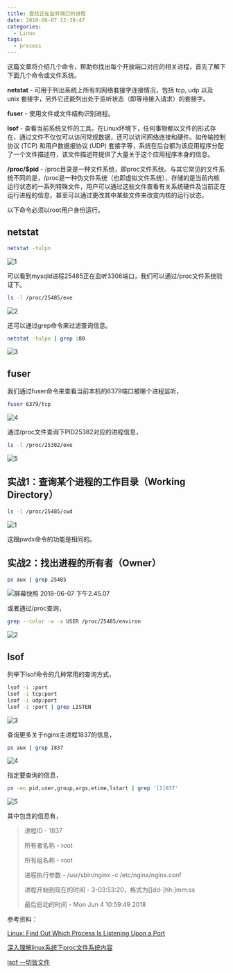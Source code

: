 ```yaml
---
title: 查找正在监听端口的进程
date: 2018-06-07 12:39:47
categories:
  - Linux
tags:
  - process
---
```


这篇文章将介绍几个命令，帮助你找出每个开放端口对应的相关进程，首先了解下下面几个命令或文件系统。

**netstat** - 可用于列出系统上所有的网络套接字连接情况，包括 tcp, udp 以及 unix 套接字，另外它还能列出处于监听状态（即等待接入请求）的套接字。

**fuser** - 使用文件或文件结构识别进程。

**lsof** - 查看当前系统文件的工具。在Linux环境下，任何事物都以文件的形式存在，通过文件不仅仅可以访问常规数据，还可以访问网络连接和硬件。如传输控制协议 (TCP) 和用户数据报协议 (UDP) 套接字等，系统在后台都为该应用程序分配了一个文件描述符，该文件描述符提供了大量关于这个应用程序本身的信息。

**/proc/$pid** - /proc目录是一种文件系统，即proc文件系统。与其它常见的文件系统不同的是，/proc是一种伪文件系统（也即虚拟文件系统），存储的是当前内核运行状态的一系列特殊文件，用户可以通过这些文件查看有关系统硬件及当前正在运行进程的信息，甚至可以通过更改其中某些文件来改变内核的运行状态。 

<!--more-->

以下命令必须以root用户身份运行。

## netstat

```bash
netstat -tulpn
```

![1](https://jack-images.wilead.net/blog/tcoja.png)

可以看到mysqld进程25485正在监听3306端口，我们可以通过/proc文件系统验证下。

```bash
ls -l /proc/25485/exe
```

![2](https://jack-images.wilead.net/blog/vrdht.png)

还可以通过grep命令来过滤查询信息。

```bash
netstat -tulpn | grep :80
```

![3](https://jack-images.wilead.net/blog/6we8v.png)

## fuser

我们通过fuser命令来查看当前本机的6379端口被哪个进程监听，

```bash
fuser 6379/tcp
```

![4](https://jack-images.wilead.net/blog/w49zo.png)

通过/proc文件查询下PID25382对应的进程信息，

```bash
ls -l /proc/25382/exe
```

![5](https://jack-images.wilead.net/blog/jt4w4.png)

## 实战1：查询某个进程的工作目录（Working Directory）

```bash
ls -l /proc/25485/cwd
```

![1](https://jack-images.wilead.net/blog/4uyek.png)

这跟pwdx命令的功能是相同的。

## 实战2：找出进程的所有者（Owner）

```bash
ps aux | grep 25485
```

![屏幕快照 2018-06-07 下午2.45.07](https://jack-images.wilead.net/blog/rhc83.png)

或者通过/proc查询，

```bash
grep --color -w -a USER /proc/25485/environ
```

![2](https://jack-images.wilead.net/blog/uqzbg.png)

## lsof

列举下lsof命令的几种常用的查询方式，

```bash
lsof -i :port
lsof -i tcp:port
lsof -i udp:port
lsof -i :port | grep LISTEN
```

![3](https://jack-images.wilead.net/blog/ywgkg.png)

查询更多关于nginx主进程1837的信息，

```bash
ps aux | grep 1837
```

![4](https://jack-images.wilead.net/blog/c7a4d.png)

指定要查询的信息，

```bash
ps -eo pid,user,group,args,etime,lstart | grep '[1]837'
```

![5](https://jack-images.wilead.net/blog/rgtqu.png)

其中包含的信息有，

> 进程ID - 1837
>
> 所有者名称 - root
>
> 所有组名称 - root
>
> 进程执行参数 - /usr/sbin/nginx -c /etc/nginx/nginx.conf
>
> 进程开始到现在的时间 - 3-03:53:20，格式为[[dd-]hh:]mm:ss
>
> 最后启动的时间 - Mon Jun 4 10:59:49 2018



参考资料：

[Linux: Find Out Which Process Is Listening Upon a Port](https://www.cyberciti.biz/faq/what-process-has-open-linux-port/)

[深入理解linux系统下proc文件系统内容](https://www.cnblogs.com/cute/archive/2011/04/20/2022280.html)

[lsof 一切皆文件](http://linuxtools-rst.readthedocs.io/zh_CN/latest/tool/lsof.html)